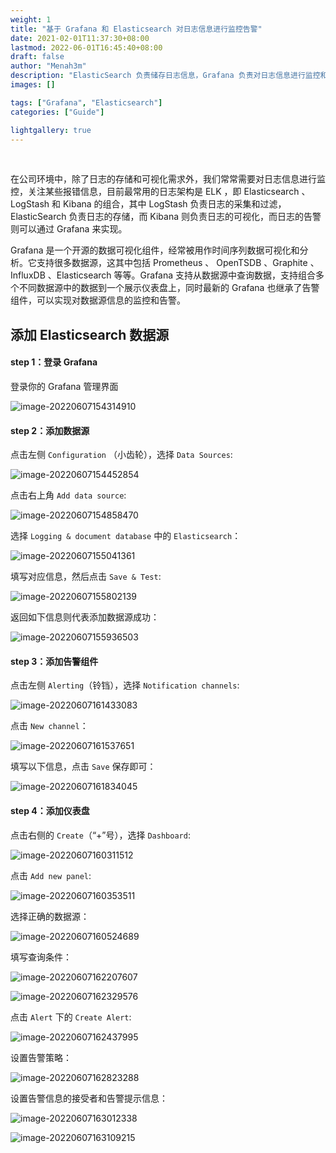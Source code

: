 ```yaml
---
weight: 1
title: "基于 Grafana 和 Elasticsearch 对日志信息进行监控告警"
date: 2021-02-01T11:37:30+08:00
lastmod: 2022-06-01T16:45:40+08:00
draft: false
author: "Menah3m"
description: "ElasticSearch 负责储存日志信息，Grafana 负责对日志信息进行监控和告警"
images: []

tags: ["Grafana", "Elasticsearch"]
categories: ["Guide"]

lightgallery: true
---
```




<br>

在公司环境中，除了日志的存储和可视化需求外，我们常常需要对日志信息进行监控，关注某些报错信息，目前最常用的日志架构是 ELK ，即 Elasticsearch 、LogStash 和 Kibana 的组合，其中 LogStash 负责日志的采集和过滤，ElasticSearch 负责日志的存储，而 Kibana 则负责日志的可视化，而日志的告警则可以通过 Grafana 来实现。

<!--more-->



Grafana 是一个开源的数据可视化组件，经常被用作时间序列数据可视化和分析。它支持很多数据源，这其中包括 Prometheus 、 OpenTSDB 、Graphite 、InfluxDB 、Elasticsearch 等等。Grafana 支持从数据源中查询数据，支持组合多个不同数据源中的数据到一个展示仪表盘上，同时最新的 Grafana 也继承了告警组件，可以实现对数据源信息的监控和告警。



## 添加 Elasticsearch 数据源

#### step 1：登录 Grafana

登录你的 Grafana 管理界面

![image-20220607154314910](https://menah3m-image-bucket.oss-cn-chengdu.aliyuncs.com/img/image-20220607154314910.png)



#### step 2：添加数据源

点击左侧 `Configuration` （小齿轮），选择 `Data Sources`:

![image-20220607154452854](https://menah3m-image-bucket.oss-cn-chengdu.aliyuncs.com/img/image-20220607154452854.png)

点击右上角 `Add data source`:

![image-20220607154858470](https://menah3m-image-bucket.oss-cn-chengdu.aliyuncs.com/img/image-20220607154858470.png)

选择 `Logging & document database` 中的 `Elasticsearch`：

![image-20220607155041361](https://menah3m-image-bucket.oss-cn-chengdu.aliyuncs.com/img/image-20220607155041361.png)

填写对应信息，然后点击 `Save & Test`:

![image-20220607155802139](https://menah3m-image-bucket.oss-cn-chengdu.aliyuncs.com/img/image-20220607155802139.png)

返回如下信息则代表添加数据源成功：

![image-20220607155936503](https://menah3m-image-bucket.oss-cn-chengdu.aliyuncs.com/img/image-20220607155936503.png)



#### step 3：添加告警组件

点击左侧 `Alerting`（铃铛），选择 `Notification channels`:

![image-20220607161433083](https://menah3m-image-bucket.oss-cn-chengdu.aliyuncs.com/img/image-20220607161433083.png)

点击 `New channel`：

![image-20220607161537651](https://menah3m-image-bucket.oss-cn-chengdu.aliyuncs.com/img/image-20220607161537651.png)

填写以下信息，点击 `Save` 保存即可：

![image-20220607161834045](https://menah3m-image-bucket.oss-cn-chengdu.aliyuncs.com/img/image-20220607161834045.png)



#### step 4：添加仪表盘

点击右侧的 `Create`（“+”号），选择 `Dashboard`:

![image-20220607160311512](https://menah3m-image-bucket.oss-cn-chengdu.aliyuncs.com/img/image-20220607160311512.png)

点击 `Add new panel`:

![image-20220607160353511](https://menah3m-image-bucket.oss-cn-chengdu.aliyuncs.com/img/image-20220607160353511.png)

选择正确的数据源：

![image-20220607160524689](https://menah3m-image-bucket.oss-cn-chengdu.aliyuncs.com/img/image-20220607160524689.png)

填写查询条件：

![image-20220607162207607](https://menah3m-image-bucket.oss-cn-chengdu.aliyuncs.com/img/image-20220607162207607.png)

![image-20220607162329576](https://menah3m-image-bucket.oss-cn-chengdu.aliyuncs.com/img/image-20220607162329576.png)

点击 `Alert` 下的 `Create Alert`:

![image-20220607162437995](https://menah3m-image-bucket.oss-cn-chengdu.aliyuncs.com/img/image-20220607162437995.png)

设置告警策略：

![image-20220607162823288](https://menah3m-image-bucket.oss-cn-chengdu.aliyuncs.com/img/image-20220607162823288.png)

设置告警信息的接受者和告警提示信息：

![image-20220607163012338](https://menah3m-image-bucket.oss-cn-chengdu.aliyuncs.com/img/image-20220607163012338.png)

![image-20220607163109215](https://menah3m-image-bucket.oss-cn-chengdu.aliyuncs.com/img/image-20220607163109215.png)